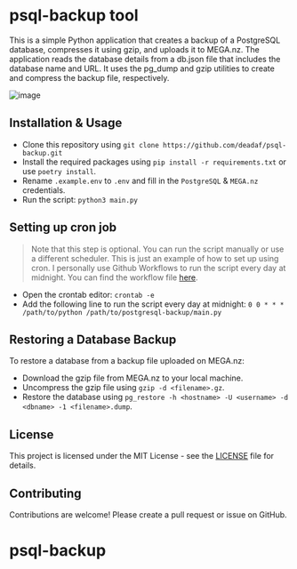 # psql-backup tool

This is a simple Python application that creates a backup of a PostgreSQL database, compresses it using gzip, and uploads it to MEGA.nz. The application reads the database details from a db.json file that includes the database name and URL. It uses the pg_dump and gzip utilities to create and compress the backup file, respectively.

![image](https://user-images.githubusercontent.com/72350242/235348633-9616607e-a604-45d0-8d09-25cb900b5d10.png)

## Installation & Usage

- Clone this repository using `git clone https://github.com/deadaf/psql-backup.git`
- Install the required packages using `pip install -r requirements.txt` or use `poetry install`.
- Rename `.example.env` to `.env` and fill in the `PostgreSQL` & `MEGA.nz` credentials.
- Run the script: `python3 main.py`

## Setting up cron job

> Note that this step is optional. You can run the script manually or use a different scheduler. This is just an example of how to set up using cron. I personally use Github Workflows to run the script every day at midnight. You can find the workflow file [here](.github/workflows/backup.yml).

- Open the crontab editor: `crontab -e`
- Add the following line to run the script every day at midnight: `0 0 * * * /path/to/python /path/to/postgresql-backup/main.py`

## Restoring a Database Backup

To restore a database from a backup file uploaded on MEGA.nz:

- Download the gzip file from MEGA.nz to your local machine.
- Uncompress the gzip file using `gzip -d <filename>.gz`.
- Restore the database using `pg_restore -h <hostname> -U <username> -d <dbname> -1 <filename>.dump`.

## License

This project is licensed under the MIT License - see the [LICENSE](LICENSE) file for details.

## Contributing

Contributions are welcome! Please create a pull request or issue on GitHub.
# psql-backup
